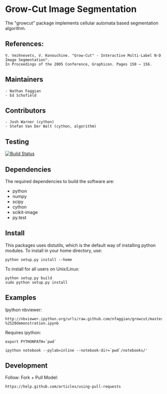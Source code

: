 Grow-Cut Image Segmentation
==========================

The "growcut" package implements cellular automata based segmentation algorithm.

References:
-----------

    V. Vezhnevets, V. Konouchine. "Grow-Cut" - Interactive Multi-Label N-D Image Segmentation".
    In Proceedings of the 2005 Conference, Graphicon. Pages 150 – 156.


Maintainers
-----------

    - Nathan Faggian
    - Ed Schofield

Contributors
------------
    - Josh Warner (cython)
    - Stefan Van Der Walt (cython, algorithm)

Testing
-------

[![Build Status](https://travis-ci.org/nfaggian/growcut.png?branch=master)](https://travis-ci.org/nfaggian/growcut)

Dependencies
------------

The required dependencies to build the software are:

  - python
  - numpy
  - scipy
  - cython
  - scikit-image
  - py.test

Install
-------

This packages uses distutils, which is the default way of installing python modules. To install in your home directory, use:

    python setup.py install --home

To install for all users on Unix/Linux:

    python setup.py build
    sudo python setup.py install

Examples
--------

Ipython nbviewer:

    http://nbviewer.ipython.org/urls/raw.github.com/nfaggian/growcut/master/notebooks/GrowCut%2520-%2520demonstration.ipynb


Requires ipython:

    export PYTHONPATH=`pwd`

    ipython notebook --pylab=inline --notebook-dir=`pwd`/notebooks/'


Development
-----------

Follow: Fork + Pull Model:

    https://help.github.com/articles/using-pull-requests
